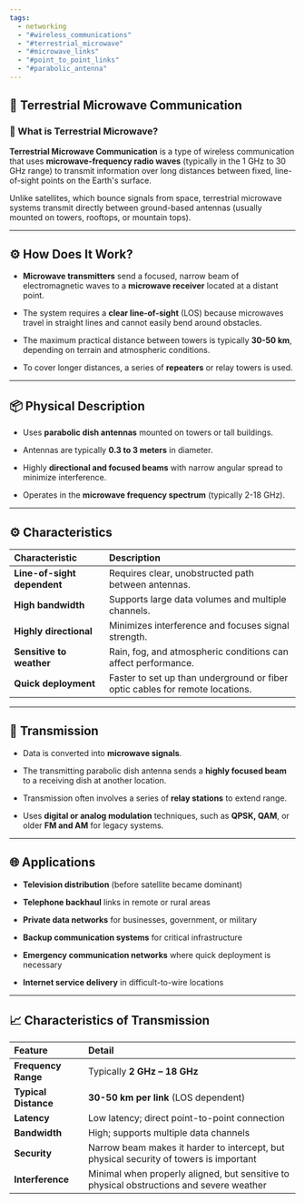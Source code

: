 ```yaml
---
tags:
  - networking
  - "#wireless_communications"
  - "#terrestrial_microwave"
  - "#microwave_links"
  - "#point_to_point_links"
  - "#parabolic_antenna"
---
```

## 📡 Terrestrial Microwave Communication

### 📖 What is Terrestrial Microwave?

**Terrestrial Microwave Communication** is a type of wireless communication that uses **microwave-frequency radio waves** (typically in the 1 GHz to 30 GHz range) to transmit information over long distances between fixed, line-of-sight points on the Earth's surface.

Unlike satellites, which bounce signals from space, terrestrial microwave systems transmit directly between ground-based antennas (usually mounted on towers, rooftops, or mountain tops).

---

## ⚙️ How Does It Work?

- **Microwave transmitters** send a focused, narrow beam of electromagnetic waves to a **microwave receiver** located at a distant point.
    
- The system requires a **clear line-of-sight** (LOS) because microwaves travel in straight lines and cannot easily bend around obstacles.
    
- The maximum practical distance between towers is typically **30-50 km**, depending on terrain and atmospheric conditions.
    
- To cover longer distances, a series of **repeaters** or relay towers is used.
    

---

## 📦 Physical Description

- Uses **parabolic dish antennas** mounted on towers or tall buildings.
    
- Antennas are typically **0.3 to 3 meters** in diameter.
    
- Highly **directional and focused beams** with narrow angular spread to minimize interference.
    
- Operates in the **microwave frequency spectrum** (typically 2-18 GHz).
    

---

## ⚙️ Characteristics

| Characteristic              | Description                                                                   |
| :-------------------------- | :---------------------------------------------------------------------------- |
| **Line-of-sight dependent** | Requires clear, unobstructed path between antennas.                           |
| **High bandwidth**          | Supports large data volumes and multiple channels.                            |
| **Highly directional**      | Minimizes interference and focuses signal strength.                           |
| **Sensitive to weather**    | Rain, fog, and atmospheric conditions can affect performance.                 |
| **Quick deployment**        | Faster to set up than underground or fiber optic cables for remote locations. |

---
## 📡 Transmission

- Data is converted into **microwave signals**.
    
- The transmitting parabolic dish antenna sends a **highly focused beam** to a receiving dish at another location.
    
- Transmission often involves a series of **relay stations** to extend range.
    
- Uses **digital or analog modulation** techniques, such as **QPSK, QAM**, or older **FM and AM** for legacy systems.
    

---

## 🌐 Applications

- **Television distribution** (before satellite became dominant)
    
- **Telephone backhaul** links in remote or rural areas
    
- **Private data networks** for businesses, government, or military
    
- **Backup communication systems** for critical infrastructure
    
- **Emergency communication networks** where quick deployment is necessary
    
- **Internet service delivery** in difficult-to-wire locations

---

## 📈 Characteristics of Transmission

|Feature|Detail|
|:--|:--|
|**Frequency Range**|Typically **2 GHz – 18 GHz**|
|**Typical Distance**|**30-50 km per link** (LOS dependent)|
|**Latency**|Low latency; direct point-to-point connection|
|**Bandwidth**|High; supports multiple data channels|
|**Security**|Narrow beam makes it harder to intercept, but physical security of towers is important|
|**Interference**|Minimal when properly aligned, but sensitive to physical obstructions and severe weather|
